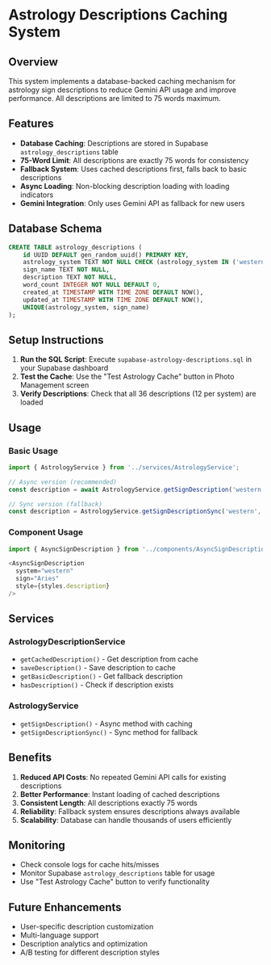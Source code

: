 # Astrology Descriptions Caching System

## Overview

This system implements a database-backed caching mechanism for astrology sign descriptions to reduce Gemini API usage and improve performance. All descriptions are limited to 75 words maximum.

## Features

- **Database Caching**: Descriptions are stored in Supabase `astrology_descriptions` table
- **75-Word Limit**: All descriptions are exactly 75 words for consistency
- **Fallback System**: Uses cached descriptions first, falls back to basic descriptions
- **Async Loading**: Non-blocking description loading with loading indicators
- **Gemini Integration**: Only uses Gemini API as fallback for new users

## Database Schema

```sql
CREATE TABLE astrology_descriptions (
    id UUID DEFAULT gen_random_uuid() PRIMARY KEY,
    astrology_system TEXT NOT NULL CHECK (astrology_system IN ('western', 'chinese', 'vedic')),
    sign_name TEXT NOT NULL,
    description TEXT NOT NULL,
    word_count INTEGER NOT NULL DEFAULT 0,
    created_at TIMESTAMP WITH TIME ZONE DEFAULT NOW(),
    updated_at TIMESTAMP WITH TIME ZONE DEFAULT NOW(),
    UNIQUE(astrology_system, sign_name)
);
```

## Setup Instructions

1. **Run the SQL Script**: Execute `supabase-astrology-descriptions.sql` in your Supabase dashboard
2. **Test the Cache**: Use the "Test Astrology Cache" button in Photo Management screen
3. **Verify Descriptions**: Check that all 36 descriptions (12 per system) are loaded

## Usage

### Basic Usage
```typescript
import { AstrologyService } from '../services/AstrologyService';

// Async version (recommended)
const description = await AstrologyService.getSignDescription('western', 'Aries');

// Sync version (fallback)
const description = AstrologyService.getSignDescriptionSync('western', 'Aries');
```

### Component Usage
```typescript
import { AsyncSignDescription } from '../components/AsyncSignDescription';

<AsyncSignDescription 
  system="western" 
  sign="Aries" 
  style={styles.description}
/>
```

## Services

### AstrologyDescriptionService
- `getCachedDescription()` - Get description from cache
- `saveDescription()` - Save description to cache
- `getBasicDescription()` - Get fallback description
- `hasDescription()` - Check if description exists

### AstrologyService
- `getSignDescription()` - Async method with caching
- `getSignDescriptionSync()` - Sync method for fallback

## Benefits

1. **Reduced API Costs**: No repeated Gemini API calls for existing descriptions
2. **Better Performance**: Instant loading of cached descriptions
3. **Consistent Length**: All descriptions exactly 75 words
4. **Reliability**: Fallback system ensures descriptions always available
5. **Scalability**: Database can handle thousands of users efficiently

## Monitoring

- Check console logs for cache hits/misses
- Monitor Supabase `astrology_descriptions` table for usage
- Use "Test Astrology Cache" button to verify functionality

## Future Enhancements

- User-specific description customization
- Multi-language support
- Description analytics and optimization
- A/B testing for different description styles
